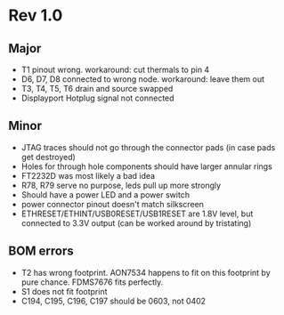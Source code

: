Rev 1.0
========
Major
---------
- T1 pinout wrong. workaround: cut thermals to pin 4
- D6, D7, D8 connected to wrong node. workaround: leave them out
- T3, T4, T5, T6 drain and source swapped
- Displayport Hotplug signal not connected

Minor
------
- JTAG traces should not go through the connector pads (in case pads get destroyed)
- Holes for through hole components should have larger annular rings
- FT2232D was most likely a bad idea
- R78, R79 serve no purpose, leds pull up more strongly
- Should have a power LED and a power switch
- power connector pinout doesn't match silkscreen
- ETHRESET/ETHINT/USB0RESET/USB1RESET are 1.8V level, but connected to 3.3V output (can be worked around by tristating)

BOM errors
-----------
- T2 has wrong footprint. AON7534 happens to fit on this footprint by pure chance. FDMS7676 fits perfectly.
- S1 does not fit footprint
- C194, C195, C196, C197 should be 0603, not 0402
